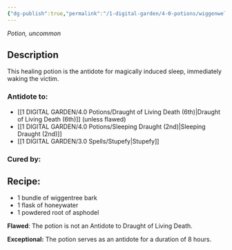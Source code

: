 ```yaml
---
{"dg-publish":true,"permalink":"/1-digital-garden/4-0-potions/wiggenweld-potion-3rd/","tags":["potion","yr3","uncommon"]}
---
```


*Potion, uncommon* 

## Description

This healing potion is the antidote for magically induced sleep, immediately waking the victim. 

### Antidote to: 
- [[1 DIGITAL GARDEN/4.0 Potions/Draught of Living Death (6th)\|Draught of Living Death (6th)]] (unless flawed)
- [[1 DIGITAL GARDEN/4.0 Potions/Sleeping Draught (2nd)\|Sleeping Draught (2nd)]]
- [[1 DIGITAL GARDEN/3.0 Spells/Stupefy\|Stupefy]]

### Cured by:


## Recipe:

* 1 bundle of wiggentree bark
* 1 flask of honeywater
* 1 powdered root of asphodel

**Flawed**:
The potion is not an Antidote to Draught of Living Death.

**Exceptional:** 
The potion serves as an antidote for a duration of 8 hours.